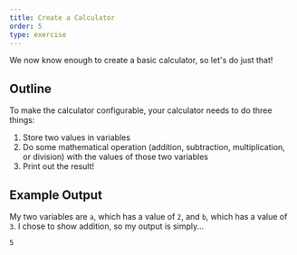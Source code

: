 ```yaml
---
title: Create a Calculator
order: 5
type: exercise
---
```


We now know enough to create a basic calculator, so let's do just that!

## Outline

To make the calculator configurable, your calculator needs to do three things:

1. Store two values in variables
2. Do some mathematical operation (addition, subtraction, multiplication, or division) with the values of those two variables
3. Print out the result!

## Example Output

My two variables are `a`, which has a value of `2`, and `b`, which has a value of `3`. I chose to show addition, so my output is simply...

```rawtext
5
```
